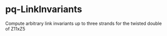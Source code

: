 # pq-LinkInvariants
Compute arbitrary link invariants up to three strands for the twisted double of Z11xZ5
